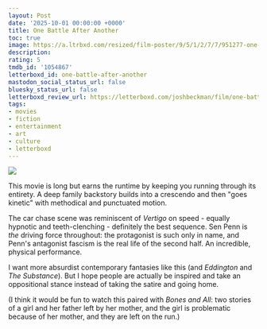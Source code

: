 ```yaml
---
layout: Post
date: '2025-10-01 00:00:00 +0000'
title: One Battle After Another
toc: true
image: https://a.ltrbxd.com/resized/film-poster/9/5/1/2/7/7/951277-one-battle-after-another-0-600-0-900-crop.jpg?v=d27c4cc662
description:
rating: 5
tmdb_id: '1054867'
letterboxd_id: one-battle-after-another
mastodon_social_status_url: false
bluesky_status_url: false
letterboxd_review_url: https://letterboxd.com/joshbeckman/film/one-battle-after-another/
tags:
- movies
- fiction
- entertainment
- art
- culture
- letterboxd
---
```


 <p><img src="https://a.ltrbxd.com/resized/film-poster/9/5/1/2/7/7/951277-one-battle-after-another-0-600-0-900-crop.jpg?v=d27c4cc662"/></p> <p>This movie is long but earns the runtime by keeping you running through its entirety. A deep family backstory builds into a crescendo and then "goes kinetic" with methodical and punctuated motion.</p><p>The car chase scene was reminiscent of <em>Vertigo</em> on speed - equally hypnotic and teeth-clenching - definitely the best sequence. Sen Penn is <em>the</em> driving force throughout: the protagonist is such only in name, and Penn's antagonist fascism is the real life of the second half. An incredible, physical performance.</p><p>I want more absurdist contemporary fantasies like this (and <em>Eddington</em> and <em>The Substance</em>). But I hope people are actually be inspired and take an oppositional stance instead of taking the satire and going home.</p><p>(I think it would be fun to watch this paired with <em>Bones and All</em>: two stories of a girl and her father left by her mother, and the girl is problematic because of her mother, and they are left on the run.)</p> 
